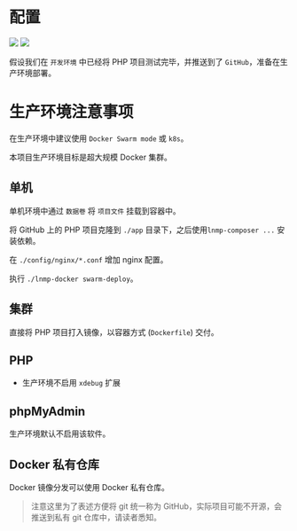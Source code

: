 # 配置

[![](https://img.shields.io/badge/AD-%E8%85%BE%E8%AE%AF%E4%BA%91%E5%AE%B9%E5%99%A8%E6%9C%8D%E5%8A%A1-blue.svg)](https://cloud.tencent.com/redirect.php?redirect=10058&cps_key=3a5255852d5db99dcd5da4c72f05df61) [![](https://img.shields.io/badge/Support-%E8%85%BE%E8%AE%AF%E4%BA%91%E8%87%AA%E5%AA%92%E4%BD%93-brightgreen.svg)](https://cloud.tencent.com/developer/support-plan?invite_code=13vokmlse8afh)

假设我们在 `开发环境` 中已经将 PHP 项目测试完毕，并推送到了 `GitHub`，准备在生产环境部署。

# 生产环境注意事项

在生产环境中建议使用 `Docker Swarm mode` 或 `k8s`。

本项目生产环境目标是超大规模 Docker 集群。

## 单机

单机环境中通过 `数据卷` 将 `项目文件` 挂载到容器中。

将 GitHub 上的 PHP 项目克隆到 `./app` 目录下，之后使用`lnmp-composer ...` 安装依赖。

在 `./config/nginx/*.conf` 增加 nginx 配置。

执行 `./lnmp-docker swarm-deploy`。

## 集群

直接将 PHP 项目打入镜像，以容器方式 (`Dockerfile`) 交付。

## PHP

* 生产环境不启用 `xdebug` 扩展

## phpMyAdmin

生产环境默认不启用该软件。

## Docker 私有仓库

Docker 镜像分发可以使用 Docker 私有仓库。

>注意这里为了表述方便将 git 统一称为 GitHub，实际项目可能不开源，会推送到私有 git 仓库中，请读者悉知。
